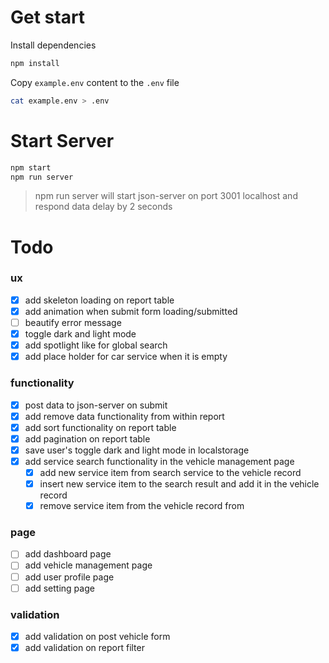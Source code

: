 # Get start

Install dependencies

```bash
npm install
```

Copy `example.env` content to the `.env` file

```bash
cat example.env > .env
```

# Start Server

```bash
npm start
npm run server
```

> npm run server will start json-server on port 3001 localhost and respond data delay by 2 seconds

# Todo

### ux

- [x] add skeleton loading on report table
- [x] add animation when submit form loading/submitted
- [ ] beautify error message
- [x] toggle dark and light mode
- [x] add spotlight like for global search
- [x] add place holder for car service when it is empty

### functionality

- [x] post data to json-server on submit
- [x] add remove data functionality from within report
- [x] add sort functionality on report table
- [x] add pagination on report table
- [x] save user's toggle dark and light mode in localstorage
- [x] add service search functionality in the vehicle management page
  - [x] add new service item from search service to the vehicle record
  - [x] insert new service item to the search result and add it in the vehicle record
  - [x] remove service item from the vehicle record from

### page

- [ ] add dashboard page
- [ ] add vehicle management page
- [ ] add user profile page
- [ ] add setting page

### validation

- [x] add validation on post vehicle form
- [x] add validation on report filter
